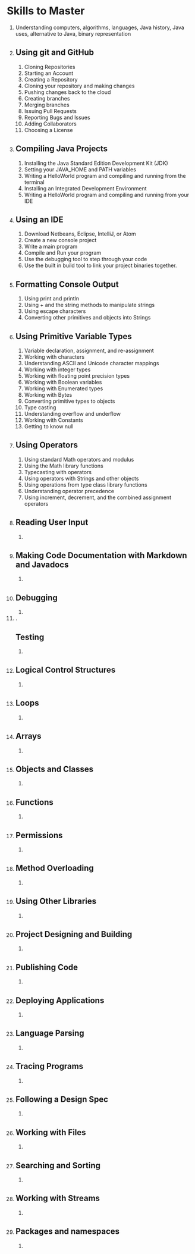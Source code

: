 <!DOCTYPE html>
<html>
	<head></head>
	<body>
		<h1>Skills to Master</h1>
			<ol>
				<li> Understanding computers, algorithms, languages, Java history, Java uses, alternative to Java, binary representation </li>
				<li> 
					<h2> Using git and GitHub </h2> 
					<ol>
						<li> Cloning Repositories </li>
						<li> Starting an Account </li>
						<li> Creating a Repository </li>
						<li> Cloning your repository and making changes </li>
						<li> Pushing changes back to the cloud </li>
						<li> Creating branches </li>
						<li> Merging branches </li>
						<li> Issuing Pull Requests </li>
						<li> Reporting Bugs and Issues </li>
						<li> Adding Collaborators </li>
						<li> Choosing a License </li>
					</ol>
				</li>
				<li> 
					<h2> Compiling Java Projects </h2>
					<ol>
						<li> Installing the Java Standard Edition Development Kit (JDK) </li>
						<li> Setting your JAVA_HOME and PATH variables </li>
						<li> Writing a HelloWorld program and compiling and running from the terminal </li>
						<li> Installing an Integrated Development Environment </li>
						<li> Writing a HelloWorld program and compiling and running from your IDE </li>
					</ol>
				</li>
				<li>  
					<h2>Using an IDE </h2>
					<ol>
						<li> Download Netbeans, Eclipse, IntelliJ, or Atom </li>
						<li> Create a new console project </li>
						<li> Write a main program </li>
						<li> Compile and Run your program </li>
						<li> Use the debugging tool to step through your code </li>
						<li> Use the built in build tool to link your project binaries together. </li>
					</ol>
				</li>
				<li>  
					<h2>Formatting Console Output</h2> 
					<ol>
						<li> Using print and println </li>
						<li> Using + and the string methods to manipulate strings</li>
						<li> Using escape characters </li>	
						<li> Converting other primitives and objects into Strings </li>
					</ol>
				</li>
				<li> 
					<h2>Using Primitive Variable Types</h2>
					<ol>
						<li> Variable declaration, assignment, and re-assignment </li>
						<li> Working with characters </li>
						<li> Understanding ASCII and Unicode character mappings </li>
						<li> Working with integer types </li>
						<li> Working with floating point precision types </li>
						<li> Working with Boolean variables </li>
						<li> Working with Enumerated types </li>
						<li> Working with Bytes </li>
						<li> Converting primitive types to objects </li>
						<li> Type casting </li>
						<li> Understanding overflow and underflow </li>
						<li> Working with Constants </li>
						<li> Getting to know null </li>
					</ol>
				</li>
				<li> 
					<h2>Using Operators </h2>
					<ol>
						<li>Using standard Math operators and modulus</li>
						<li> Using the Math library functions </li>
						<li> Typecasting with operators </li>
						<li> Using operators with Strings and other objects </li>
						<li> Using operations from type class library functions </li>
						<li> Understanding operator precedence </li>
						<li> Using increment, decrement, and the combined assignment operators </li>
					</ol>
				</li>
				<li> 
					<h2>Reading User Input</h2> 
					<ol>
						<li></li>
					</ol>
				</li>
				<li> 
					<h2>Making Code Documentation with Markdown and Javadocs </h2>
					<ol>
						<li></li>
					</ol>
				 </li>
				<li> 
					<h2>Debugging</h2> 
	        <ol>
						<li></li>
					</ol>
				</li>
				<li>.
					<h2>Testing </h2> 
	        <ol>
						<li></li>
					</ol>
				</li>
				<li> 
					<h2>Logical Control Structures </h2>
		        <ol>
						<li></li>
					</ol>
			</li>
				<li>
					<h2> Loops </h2> 
		        <ol>
						<li></li>
					</ol>
			</li>
				<li> 
					<h2> Arrays </h2>
		        <ol>
						<li></li>
					</ol>
			</li>
				<li> 
					<h2> Objects and Classes </h2> 
		        <ol>
						<li></li>
					</ol>
			</li>
				<li> 
					<h2> Functions </h2> 
		        <ol>
						<li></li>
					</ol>
			</li>
				<li> 
					<h2> Permissions </h2> 
		        <ol>
						<li></li>
					</ol>
			</li>
				<li>
					 <h2> Method Overloading </h2>
		        <ol>
						<li></li>
					</ol>
			</li>
				<li> 
					<h2> Using Other Libraries </h2>
		        <ol>
						<li></li>
					</ol>
			</li>
				<li> 
					<h2> Project Designing and Building </h2>
		        <ol>
						<li></li>
					</ol>
			</li>
				<li> 
					<h2>Publishing Code </h2> 
		        <ol>
						<li></li>
					</ol>
			</li>
				<li> 
					<h2>Deploying Applications </h2>
		        <ol>
						<li></li>
					</ol>
			</li>
				<li> 
					<h2>Language Parsing </h2>
		        <ol>
						<li></li>
					</ol>
			</li>
				<li> 
					<h2>Tracing Programs </h2>
		        <ol>
						<li></li>
					</ol>
			</li>
				<li> 
					<h2>Following a Design Spec </h2> 
		        <ol>
						<li></li>
					</ol>
			</li>
				<li>
					 <h2>Working with Files  </h2>
		        <ol>
						<li></li>
					</ol>
			</li>
				<li> 
					<h2>Searching and Sorting </h2>
		        <ol>
						<li></li>
					</ol>
			</li>
				<li> 
					<h2>Working with Streams </h2>
		        <ol>
						<li></li>
					</ol>
			</li>
				<li> 
					<h2>Packages and namespaces </h2>
		        <ol>
						<li></li>
					</ol>
			</li>	
		</ol>
	</body>
</html>
